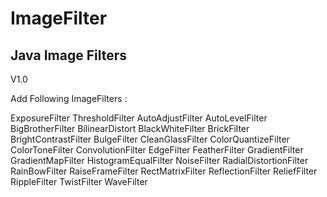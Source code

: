 ImageFilter
===========
Java Image Filters
------------------
V1.0

Add Following ImageFilters :

ExposureFilter
ThresholdFilter
AutoAdjustFilter
AutoLevelFilter
BigBrotherFilter
BilinearDistort
BlackWhiteFilter
BrickFilter
BrightContrastFilter
BulgeFilter
CleanGlassFilter
ColorQuantizeFilter
ColorToneFilter
ConvolutionFilter
EdgeFilter
FeatherFilter
GradientFilter
GradientMapFilter
HistogramEqualFilter
NoiseFilter
RadialDistortionFilter
RainBowFilter
RaiseFrameFilter
RectMatrixFilter
ReflectionFilter
ReliefFilter
RippleFilter
TwistFilter
WaveFilter
